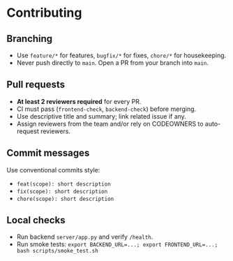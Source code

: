 # Contributing

## Branching
- Use `feature/*` for features, `bugfix/*` for fixes, `chore/*` for housekeeping.
- Never push directly to `main`. Open a PR from your branch into `main`.

## Pull requests
- **At least 2 reviewers required** for every PR.
- CI must pass (`frontend-check`, `backend-check`) before merging.
- Use descriptive title and summary; link related issue if any.
- Assign reviewers from the team and/or rely on CODEOWNERS to auto-request reviewers.

## Commit messages
Use conventional commits style:
- `feat(scope): short description`
- `fix(scope): short description`
- `chore(scope): short description`

## Local checks
- Run backend `server/app.py` and verify `/health`.
- Run smoke tests: `export BACKEND_URL=...; export FRONTEND_URL=...; bash scripts/smoke_test.sh`